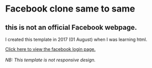 <h1>Facebook clone same to same</h1>
<h2>this is not an official Facebook webpage.</h2>
<p>I created this template in 2017 (01 August) when I was learning html.</p>
<a href="https://tansovir.github.io/facebook-clone-same-to-same/">Click here to view the facebook login page.</a><br><br>
<i>NB: This template is not responsive design.</i>
